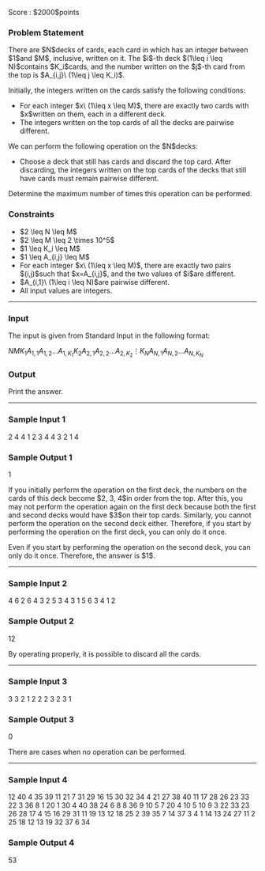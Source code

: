 
<div>

<span>

<span>

<p>
Score : $2000$points
</p>

<div>

<section>

### **Problem Statement**

<p>
There are $N$decks of cards, each card in which has an integer between $1$and $M$, inclusive, written on it. The $i$-th deck $(1\leq i \leq N)$contains $K_i$cards, and the number written on the $j$-th card from the top is $A_{i,j}\ (1\leq j \leq K_i)$.
</p>

<p>
Initially, the integers written on the cards satisfy the following conditions:
</p>

<ul>

<li>
For each integer $x\ (1\leq x \leq M)$, there are exactly two cards with $x$written on them, each in a different deck.
</li>

<li>
The integers written on the top cards of all the decks are pairwise different.
</li>

</ul>

<p>
We can perform the following operation on the $N$decks:
</p>

<ul>

<li>
Choose a deck that still has cards and discard the top card. After discarding, the integers written on the top cards of the decks that still have cards must remain pairwise different.
</li>

</ul>

<p>
Determine the maximum number of times this operation can be performed.
</p>

</section>

</div>

<div>

<section>

### **Constraints**

<ul>

<li>
$2 \leq N \leq M$
</li>

<li>
$2 \leq M \leq 2 \times 10^5$
</li>

<li>
$1 \leq K_i \leq M$
</li>

<li>
$1 \leq A_{i,j} \leq M$
</li>

<li>
For each integer $x\ (1\leq x \leq M)$, there are exactly two pairs $(i,j)$such that $x=A_{i,j}$, and the two values of $i$are different.
</li>

<li>
$A_{i,1}\ (1\leq i \leq N)$are pairwise different.
</li>

<li>
All input values are integers.
</li>

</ul>

</section>

</div>

---

<div>

<div>

<section>

### **Input**

<p>
The input is given from Standard Input in the following format:
</p>

<div>

$N$$M$$K_1$$A_{1,1}$$A_{1,2}$$\dots$$A_{1,K_1}$$K_2$$A_{2,1}$$A_{2,2}$$\dots$$A_{2,K_2}$$\vdots$$K_N$$A_{N,1}$$A_{N,2}$$\dots$$A_{N,K_N}$
</div>

</section>

</div>

<div>

<section>

### **Output**

<p>
Print the answer.
</p>

</section>

</div>

</div>

---

<div>

<section>

### **Sample Input 1**

<div>

2 4
4 1 2 3 4
4 3 2 1 4

</div>

</section>

</div>

<div>

<section>

### **Sample Output 1**

<div>

1

</div>

<p>
If you initially perform the operation on the first deck, the numbers on the cards of this deck become $2, 3, 4$in order from the top. After this, you may not perform the operation again on the first deck because both the first and second decks would have $3$on their top cards. Similarly, you cannot perform the operation on the second deck either. Therefore, if you start by performing the operation on the first deck, you can only do it once.
</p>

<p>
Even if you start by performing the operation on the second deck, you can only do it once. Therefore, the answer is $1$.
</p>

</section>

</div>

---

<div>

<section>

### **Sample Input 2**

<div>

4 6
2 6 4
3 2 5 3
4 3 1 5 6
3 4 1 2

</div>

</section>

</div>

<div>

<section>

### **Sample Output 2**

<div>

12

</div>

<p>
By operating properly, it is possible to discard all the cards.
</p>

</section>

</div>

---

<div>

<section>

### **Sample Input 3**

<div>

3 3
2 1 2
2 2 3
2 3 1

</div>

</section>

</div>

<div>

<section>

### **Sample Output 3**

<div>

0

</div>

<p>
There are cases when no operation can be performed.
</p>

</section>

</div>

---

<div>

<section>

### **Sample Input 4**

<div>

12 40
4 35 39 11 21
7 31 29 16 15 30 32 34
4 21 27 38 40
11 17 28 26 23 33 22 3 36 8 1 20
1 30
4 40 38 24 6
8 8 36 9 10 5 7 20 4
10 5 10 9 3 22 33 23 26 28 17
4 15 16 29 31
11 19 13 12 18 25 2 39 35 7 14 37
3 4 1 14
13 24 27 11 2 25 18 12 13 19 32 37 6 34

</div>

</section>

</div>

<div>

<section>

### **Sample Output 4**

<div>

53

</div>

</section>

</div>

</span>

</span>

</div>
